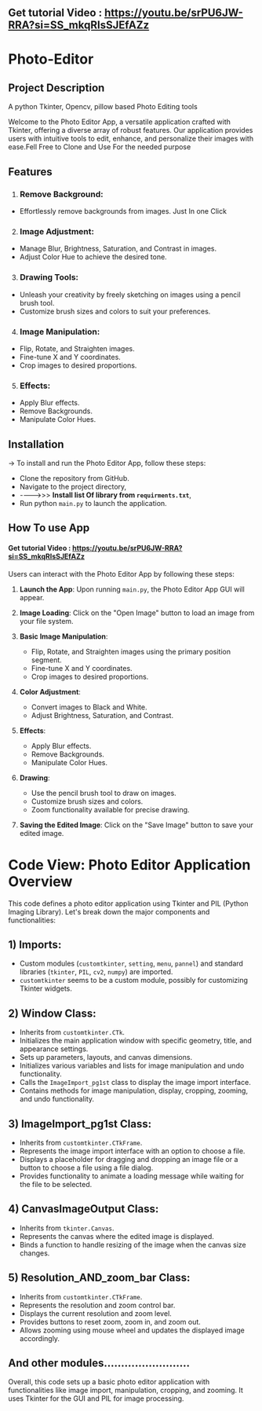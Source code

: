 ## Get tutorial Video : https://youtu.be/srPU6JW-RRA?si=SS_mkqRIsSJEfAZz
# Photo-Editor


## Project Description
A python Tkinter, Opencv, pillow based Photo Editing tools

Welcome to the Photo Editor App, a versatile application crafted with Tkinter, offering a diverse array of robust features. Our application provides users with intuitive tools to edit, enhance, and personalize their images with ease.Fell Free to Clone and Use For the needed purpose

## Features
1) ### Remove Background:
 - Effortlessly remove backgrounds from images. Just In one Click
2) ### Image Adjustment:
 - Manage Blur, Brightness, Saturation, and Contrast in images.
 - Adjust Color Hue to achieve the desired tone.
3) ### Drawing Tools:
 - Unleash your creativity by freely sketching on images using a pencil brush tool.
 - Customize brush sizes and colors to suit your preferences.
     
4) ### Image Manipulation:
 - Flip, Rotate, and Straighten images.
 - Fine-tune X and Y coordinates.
 - Crop images to desired proportions.
5) ### Effects:
   
 - Apply Blur effects.
 - Remove Backgrounds.
 - Manipulate Color Hues.


## Installation
-> To install and run the Photo Editor App, follow these steps:
  - Clone the repository from GitHub.
  - Navigate to the project directory,
  - ---->>>  **Install list Of library from `requirments.txt`**, 
  - Run python `main.py` to launch the application.


## How To use App
#### Get tutorial Video : https://youtu.be/srPU6JW-RRA?si=SS_mkqRIsSJEfAZz

Users can interact with the Photo Editor App by following these steps:

1. **Launch the App**: Upon running `main.py`, the Photo Editor App GUI will appear.

2. **Image Loading**: Click on the "Open Image" button to load an image from your file system.

4. **Basic Image Manipulation**:
   - Flip, Rotate, and Straighten images using the primary position segment.
   - Fine-tune X and Y coordinates.
   - Crop images to desired proportions.

5. **Color Adjustment**:
   - Convert images to Black and White.
   - Adjust Brightness, Saturation, and Contrast.

6. **Effects**:
   - Apply Blur effects.
   - Remove Backgrounds.
   - Manipulate Color Hues.

7. **Drawing**:
   - Use the pencil brush tool to draw on images.
   - Customize brush sizes and colors.
   - Zoom functionality available for precise drawing.

8. **Saving the Edited Image**: Click on the "Save Image" button to save your edited image.



# Code View: Photo Editor Application Overview

This code defines a photo editor application using Tkinter and PIL (Python Imaging Library). Let's break down the major components and functionalities:

## 1) Imports:

- Custom modules (`customtkinter`, `setting`, `menu`, `pannel`) and standard libraries (`tkinter`, `PIL`, `cv2`, `numpy`) are imported.
- `customtkinter` seems to be a custom module, possibly for customizing Tkinter widgets.

## 2) Window Class:

- Inherits from `customtkinter.CTk`.
- Initializes the main application window with specific geometry, title, and appearance settings.
- Sets up parameters, layouts, and canvas dimensions.
- Initializes various variables and lists for image manipulation and undo functionality.
- Calls the `ImageImport_pg1st` class to display the image import interface.
- Contains methods for image manipulation, display, cropping, zooming, and undo functionality.

## 3) ImageImport_pg1st Class:

- Inherits from `customtkinter.CTkFrame`.
- Represents the image import interface with an option to choose a file.
- Displays a placeholder for dragging and dropping an image file or a button to choose a file using a file dialog.
- Provides functionality to animate a loading message while waiting for the file to be selected.

## 4) CanvasImageOutput Class:

- Inherits from `tkinter.Canvas`.
- Represents the canvas where the edited image is displayed.
- Binds a function to handle resizing of the image when the canvas size changes.

## 5) Resolution_AND_zoom_bar Class:

- Inherits from `customtkinter.CTkFrame`.
- Represents the resolution and zoom control bar.
- Displays the current resolution and zoom level.
- Provides buttons to reset zoom, zoom in, and zoom out.
- Allows zooming using mouse wheel and updates the displayed image accordingly.

## And other modules.........................

Overall, this code sets up a basic photo editor application with functionalities like image import, manipulation, cropping, and zooming. It uses Tkinter for the GUI and PIL for image processing.


